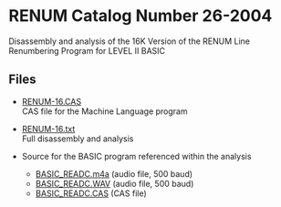 # RENUM Catalog Number 26-2004

Disassembly and analysis of the 16K Version of the RENUM Line Renumbering Program for LEVEL II BASIC

## Files

- [RENUM-16.CAS](RENUM-16.CAS)\
CAS file for the Machine Language program

- [RENUM-16.txt](RENUM-16.txt)\
Full disassembly and analysis

- Source for the BASIC program referenced within the analysis
  - [BASIC_READC.m4a](BASIC_READC.m4a) (audio file, 500 baud)
  - [BASIC_READC.WAV](BASIC_READC.WAV) (audio file, 500 baud)
  - [BASIC_READC.CAS](BASIC_READC.CAS) (CAS file)
